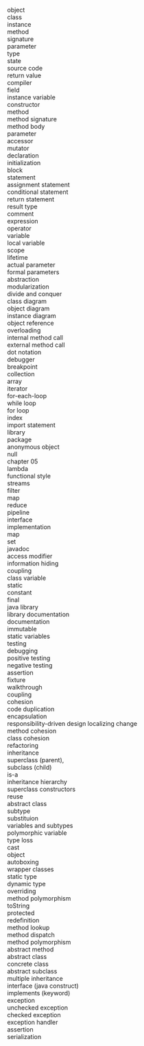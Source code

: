 object                       
class                        
instance                     
method                       
signature                    
parameter                    
type                         
state                        
source code                  
return value                 
compiler                     
field                        
instance variable            
constructor                  
method                       
method signature             
method body                  
parameter                    
accessor                     
mutator                      
declaration                  
initialization               
block                        
statement                    
assignment statement         
conditional statement        
return statement             
result type                  
comment                      
expression                   
operator                     
variable                     
local variable               
scope                        
lifetime                     
actual parameter             
formal parameters                             
abstraction                  
modularization               
divide and conquer           
class diagram                
object diagram               
instance diagram             
object reference             
overloading                  
internal method call         
external method call         
dot notation                 
debugger                     
breakpoint                                            
collection                   
array                        
iterator                     
for-each-loop                
while loop                   
for loop                     
index                        
import statement             
library                      
package                      
anonymous object             
null                         
chapter 05                   
lambda                       
functional style             
streams                      
filter                       
map                          
reduce                       
pipeline                     
interface                    
implementation               
map                          
set                          
javadoc                      
access modifier              
information hiding           
coupling                     
class variable               
static                       
constant                     
final                        
java library                 
library documentation        
documentation                
immutable                    
static variables             
testing                      
debugging                    
positive testing             
negative testing             
assertion                    
fixture                      
walkthrough                  
coupling                     
cohesion                     
code duplication             
encapsulation                
responsibility-driven design 
localizing change            
method cohesion              
class cohesion               
refactoring                  
inheritance                  
superclass (parent),         
subclass (child)             
is-a                         
inheritance hierarchy        
superclass constructors      
reuse                        
abstract class               
subtype                      
substituion                  
variables and subtypes       
polymorphic variable         
type loss                    
cast                         
object                       
autoboxing                   
wrapper classes              
static type                  
dynamic type                 
overriding                   
method polymorphism          
toString                     
protected                    
redefinition                 
method lookup                
method dispatch              
method polymorphism          
abstract method              
abstract class               
concrete class               
abstract subclass            
multiple inheritance         
interface (java construct)   
implements (keyword)         
exception                    
unchecked exception          
checked exception            
exception handler            
assertion                    
serialization                